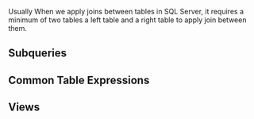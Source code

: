 Usually When we apply joins between tables in SQL Server, it requires a minimum of two tables a left table and a right table to apply join between them.

## Subqueries

## Common Table Expressions

## Views
